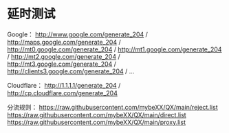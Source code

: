 # 延时测试 

Google： http://www.google.com/generate_204 / http://maps.google.com/generate_204 / http://mt0.google.com/generate_204 / http://mt1.google.com/generate_204 / http://mt2.google.com/generate_204 / http://mt3.google.com/generate_204 / http://clients3.google.com/generate_204 / ...

Cloudflare： http://1.1.1.1/generate_204 / http://cp.cloudflare.com/generate_204

分流规则：
https://raw.githubusercontent.com/mybeXX/QX/main/reject.list
https://raw.githubusercontent.com/mybeXX/QX/main/direct.list
https://raw.githubusercontent.com/mybeXX/QX/main/proxy.list
